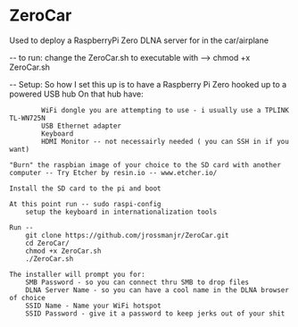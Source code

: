 # ZeroCar
Used to deploy a RaspberryPi Zero DLNA server for in the car/airplane

-- to run:
    change the ZeroCar.sh to executable with --> chmod +x ZeroCar.sh
    
-- Setup:
    So how I set this up is to have a Raspberry Pi Zero hooked up to a powered USB hub 
        On that hub have: 
        
            WiFi dongle you are attempting to use - i usually use a TPLINK TL-WN725N
            USB Ethernet adapter
            Keyboard
            HDMI Monitor -- not necessairly needed ( you can SSH in if you want)
            
    "Burn" the raspbian image of your choice to the SD card with another computer -- Try Etcher by resin.io -- www.etcher.io/
    
    Install the SD card to the pi and boot
    
    At this point run -- sudo raspi-config
        setup the keyboard in internationalization tools 
    
    Run -- 
        git clone https://github.com/jrossmanjr/ZeroCar.git
        cd ZeroCar/
        chmod +x ZeroCar.sh
        ./ZeroCar.sh
        
    The installer will prompt you for:
        SMB Password - so you can connect thru SMB to drop files
        DLNA Server Name - so you can have a cool name in the DLNA browser of choice
        SSID Name - Name your WiFi hotspot
        SSID Password - give it a password to keep jerks out of your shit
        
    

